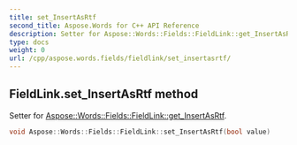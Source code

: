 ```yaml
---
title: set_InsertAsRtf
second_title: Aspose.Words for C++ API Reference
description: Setter for Aspose::Words::Fields::FieldLink::get_InsertAsRtf. 
type: docs
weight: 0
url: /cpp/aspose.words.fields/fieldlink/set_insertasrtf/
---
```

## FieldLink.set_InsertAsRtf method


Setter for [Aspose::Words::Fields::FieldLink::get_InsertAsRtf](./get_insertasrtf/).

```cpp
void Aspose::Words::Fields::FieldLink::set_InsertAsRtf(bool value)
```

